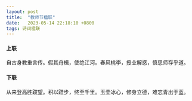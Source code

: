 ```yaml
---
layout: post
title:  "教师节楹联"
date:   2023-05-14 22:18:10 +0800
tags: 诗词楹联
---
```


#### 上联
自古身教重言传。假其舟楫，使绝江河。春风桃李，授业解惑，慎思师存乎道。 
#### 下联
从来登高胜跂望。积以跬步，终至千里。玉壶冰心，修身立德，难忘青出于蓝。
